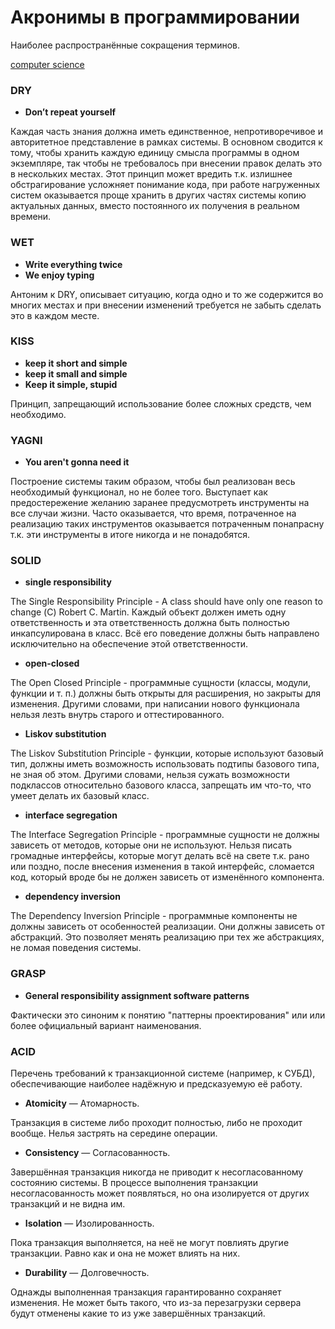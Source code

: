 # Акронимы в программировании

Наиболее распространённые сокращения терминов.

[computer science](./meta_computer_science.md)


### DRY

* **Don’t repeat yourself**

Каждая часть знания должна иметь единственное, непротиворечивое и авторитетное представление в рамках системы.
В основном сводится к тому, чтобы хранить каждую единицу смысла программы в одном экземпляре, так чтобы не требовалось при внесении правок делать это в нескольких местах. Этот принцип может вредить т.к. излишнее обстрагирование усложняет понимание кода, при работе нагруженных систем оказывается проще хранить в других частях системы копию актуальных данных, вместо постоянного их получения в реальном времени.


### WET

* **Write everything twice**
* **We enjoy typing**

Антоним к DRY, описывает ситуацию, когда одно и то же содержится во многих местах и при внесении изменений требуется не забыть сделать это в каждом месте.


### KISS

* **keep it short and simple**
* **keep it small and simple**
* **Keep it simple, stupid**

Принцип, запрещающий использование более сложных средств, чем необходимо.


### YAGNI

* **You aren't gonna need it**

Построение системы таким образом, чтобы был реализован весь необходимый функционал, но не более того.
Выступает как предостережение желанию заранее предусмотреть инструменты на все случаи жизни. 
Часто оказывается, что время, потраченное на реализацию таких инструментов оказывается потраченным понапрасну т.к. эти инструменты
в итоге никогда и не понадобятся.


### SOLID

* **single responsibility**

The Single Responsibility Principle - A class should have only one reason to change (С) Robert C. Martin. Каждый объект должен иметь одну ответственность и эта ответственность должна быть полностью инкапсулирована в класс. Всё его поведение должны быть направлено исключительно на обеспечение этой ответственности. 

* **open-closed**

The Open Closed Principle - программные сущности (классы, модули, функции и т. п.) должны быть открыты для расширения, но закрыты для изменения. Другими словами, при написании нового функционала нельзя лезть внутрь старого и оттестированного.

* **Liskov substitution**

The Liskov Substitution Principle - функции, которые используют базовый тип, должны иметь возможность использовать подтипы базового типа, не зная об этом. Другими словами, нельзя сужать возможности подклассов относительно базового класса, запрещать им что-то, что умеет делать их базовый класс.

* **interface segregation**

The Interface Segregation Principle - программные сущности не должны зависеть от методов, которые они не используют. Нельзя писать громадные интерфейсы, которые могут делать всё на свете т.к. рано или поздно, после внесения изменения в такой интерфейс, сломается код, который вроде бы не должен зависеть от изменённого компонента.

* **dependency inversion**

The Dependency Inversion Principle - программные компоненты не должны зависеть от особенностей реализации. Они должны зависеть от абстракций. Это позволяет менять реализацию при тех же абстракциях, не ломая поведения системы.


### GRASP

* **General responsibility assignment software patterns**

Фактически это синоним к понятию "паттерны проектирования" или или более официальный вариант наименования.


### ACID

Перечень требований к транзакционной системе (например, к СУБД), обеспечивающие наиболее надёжную и предсказуемую её работу.

* **Atomicity** — Атомарность. 

Транзакция в системе либо проходит полностью, либо не проходит вообще. Нелья застрять на середине операции.

* **Consistency** — Согласованность. 

Завершённая транзакция никогда не приводит к несогласованному состоянию системы. В процессе выполнения транзакции 
несогласованность может появляться, но она изолируется от других транзакций и не видна им.

* **Isolation** — Изолированность. 

Пока транзакция выполняется, на неё не могут повлиять другие транзакции. Равно как и она не может влиять на них.

* **Durability** — Долговечность. 

Однажды выполненная транзакция гарантированно сохраняет изменения. Не может быть такого, что из-за перезагрузки сервера будут отменены какие то из уже завершённых транзакций.
